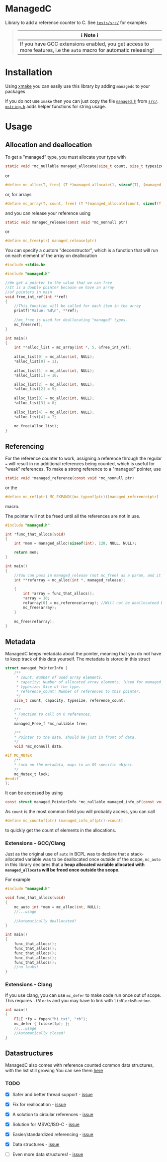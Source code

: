 # ManagedC

Library to add a reference counter to C. See [`tests/src/`](tests/src) for examples

> |ℹ️ Note ℹ️        |
> |-----------------|
> | If you have GCC extensions enabled, you get access to more features, i.e the `auto` macro for automatic releasing! |    


# Installation

Using [xmake](https://xmake.io) you can easily use this library by adding `managedc` to your packages

If you do not use `xmake` then you can just copy the file [`managed.h`](src/managed.h) from [`src/`](src/). [`mstring.h`](src/managed/mstring.h) adds helper functions for string usage.

# Usage

## Allocation and deallocation

To get a "managed" type, you must allocate your type with 
```c
static void *mc_nullable managed_allocate(size_t count, size_t typesize, void (*mc_nullable)(void *mc_nonnull) free, const void *mc_nullable data)
````
or
```c
#define mc_alloc(T, free) (T *)managed_allocate(1, sizeof(T), (managed_Free_f *)free, NULL)
```
or, for arrays
```c
#define mc_array(T, count, free) (T *)managed_allocate(count, sizeof(T), (managed_Free_f *)(free), NULL)
```

and you can release your reference using
```c
static void managed_release(const void *mc_nonnull ptr)
```
or
```c
#define mc_free(ptr) managed_release(ptr)
```

You can specify a custom "deconstructor", which is a function that will run on each element of the array on deallocation

```c
#include <stdio.h>

#include "managed.h"

//We get a pointer to the value that we can free
//It is a double pointer because we have an array 
//of pointers in main
void free_int_ref(int **ref)
{
    //This function will be called for each item in the array
    printf("Value: %d\n", **ref);
    
    //mc_free is used for deallocating "managed" types.
    mc_free(ref);
}

int main()
{
    int **alloc_list = mc_array(int *, 5, &free_int_ref); 
    
    alloc_list[0] = mc_alloc(int, NULL);
    *alloc_list[0] = 11;
    
    alloc_list[1] = mc_alloc(int, NULL);
    *alloc_list[1] = 10;

    alloc_list[2] = mc_alloc(int, NULL);
    *alloc_list[2] = 9;
    
    alloc_list[3] = mc_alloc(int, NULL);
    *alloc_list[3] = 8;
    
    alloc_list[4] = mc_alloc(int, NULL);
    *alloc_list[4] = 7;
    
    mc_free(alloc_list);
}
```

## Referencing

For the reference counter to work, assigning a reference through the regular `=` will result in no additional references being counted, which is useful for "weak" references. To make a strong reference to a "managed" pointer, use
```c
static void *managed_reference(const void *mc_nonnull ptr)
```
or the
```c
#define mc_ref(ptr) MC_EXPAND((mc_typeof(ptr)))managed_reference(ptr)
```
macro.

The pointer will not be freed until all the references are not in use.

```c
#include "managed.h"

int *func_that_allocs(void)
{
    int *mem = managed_alloc(sizeof(int), 128, NULL, NULL);

    return mem;
}

int main()
{
    //You can pass in managed_release (not mc_free) as a param, and it will run on the value of the pointer, which must also be a managed pointer
    int **refarray = mc_alloc(int *, managed_release);

    {
        int *array = func_that_allocs();
        *array = 10;
        refarray[0] = mc_reference(array); //Will not be deallocateed because we got a reference
        mc_free(array);
	}
	
	mc_free(refarray);
}
```

## Metadata

ManagedC keeps metadata about the pointer, meaning that you do not have to keep track of this data yourself.
The metadata is stored in this struct
```c
struct managed_PointerInfo {
    /**
     * count: Number of used array elements.
     * capacity: Number of allocated array elements. (Used for managed_Vector)
     * typesize: Size of the type.
     * reference_count: Number of references to this pointer.
     */
    size_t count, capacity, typesize, reference_count;

    /**
    * Function to call on 0 references.
    */
    managed_Free_f *mc_nullable free;

    /**
    * Pointer to the data, should be just in front of data.
    */
    void *mc_nonnull data;

#if MC_MUTEX
    /**
    * Lock on the metadata, maps to an OS specific object.
    */
    mc_Mutex_t lock;
#endif
};
```
It can be accessed by using
```c
const struct managed_PointerInfo *mc_nullable managed_info_of(const void *mc_nonnull ptr)
```

As `count` is the most common field you will probably access, you can call
```c
#define mc_countof(ptr) (managed_info_of(ptr)->count)
```
to quickly get the count of elements in the allocations.

### Extensions - GCC/Clang

Just as the original use of `auto` in BCPL was to declare that a stack-allocated variable was to be deallocated once outside of the scope, `mc_auto` in this library declares that a **heap allocated variable allocated with `managed_allocate` will be freed once outside the scope**.

For example

```c
#include "managed.h"

void func_that_allocs(void)
{
    mc_auto int *mem = mc_alloc(int, NULL);
    //...usage
   
    //Automatically deallocated!
}

int main()
{
    func_that_allocs();
    func_that_allocs();
    func_that_allocs();
    func_that_allocs();
    func_that_allocs();
    //no leaks!
}
```

### Extensions - Clang

If you use clang, you can use `mc_defer` to make code run once out of scope. This requires `-fBlocks` and you may have to link with `libBlocksRuntime`.
```c
int main()
{
    FILE *fp = fopen("hi.txt", "rb");
    mc_defer { fclose(fp); };
    //...usage
    //Automatically closed!
}
```

## Datastructures

ManagedC also comes with reference counted common data structures, with the list still growing
You can see them [here](src/managed/)

### TODO
- [x] Safer and better thread support   - [issue](https://github.com/Frityet/ManagedC/issues/1)
- [X] Fix for reallocation              - [issue](https://github.com/Frityet/ManagedC/issues/3)
- [X] A solution to circular references - [issue](https://github.com/Frityet/ManagedC/issues/2)
- [X] Solution for MSVC/ISO-C           - [issue](https://github.com/Frityet/ManagedC/issues/4)
- [X] Easier/standardized referencing   - [issue](https://github.com/Frityet/ManagedC/issues/5)
- [X] Data structures                   - [issue](https://github.com/Frityet/ManagedC/issues/8)

- [ ] Even more data structures!        - [issue](https://github.com/Frityet/ManagedC/issues/10)

